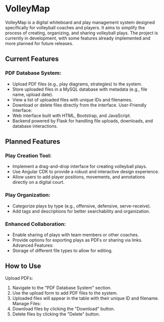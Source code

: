 # VolleyMap

VolleyMap is a digital whiteboard and play management system designed specifically for volleyball coaches and players. It aims to simplify the process of creating, organizing, and sharing volleyball plays. The project is currently in development, with some features already implemented and more planned for future releases.

## Current Features

### PDF Database System:
- Upload PDF files (e.g., play diagrams, strategies) to the system.
- Store uploaded files in a MySQL database with metadata (e.g., file name, upload date).
- View a list of uploaded files with unique IDs and filenames.
- Download or delete files directly from the interface.
User-Friendly Interface:
- Web interface built with HTML, Bootstrap, and JavaScript.
- Backend powered by Flask for handling file uploads, downloads, and database interactions.

## Planned Features

### Play Creation Tool:
- Implement a drag-and-drop interface for creating volleyball plays.
- Use Angular CDK to provide a robust and interactive design experience.
- Allow users to add player positions, movements, and annotations directly on a digital court.

### Play Organization:
- Categorize plays by type (e.g., offensive, defensive, serve-receive).
- Add tags and descriptions for better searchability and organization.

### Enhanced Collaboration:
- Enable sharing of plays with team members or other coaches.
- Provide options for exporting plays as PDFs or sharing via links.
Advanced Features:
- Storage of different file types to allow for editing.

## How to Use
Upload PDFs:
1. Navigate to the "PDF Database System" section.
2. Use the upload form to add PDF files to the system.
3. Uploaded files will appear in the table with their unique ID and filename.
Manage Files:
1. Download files by clicking the "Download" button.
2. Delete files by clicking the "Delete" button.
